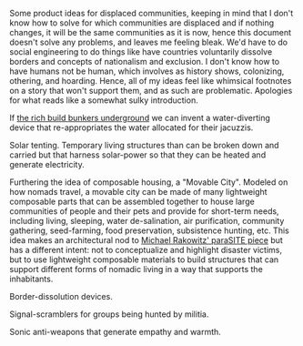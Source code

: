 Some product ideas for displaced communities, keeping in mind that I don't know how to solve for which communities are displaced and if nothing changes, it will be the same communities as it is now, hence this document doesn't solve any problems, and leaves me feeling bleak. We'd have to do social engineering to do things like have countries voluntarily dissolve borders and concepts of nationalism and exclusion. I don't know how to have humans not be human, which involves as history shows, colonizing, othering, and hoarding. Hence, all of my ideas feel like whimsical footnotes on a story that won't support them, and as such are problematic. Apologies for what reads like a somewhat sulky introduction.

If [the rich build bunkers underground](https://www.newyorker.com/magazine/2017/01/30/doomsday-prep-for-the-super-rich) we can invent a water-diverting device that re-appropriates the water allocated for their jacuzzis.

Solar tenting. Temporary living structures than can be broken down and carried but that harness solar-power so that they can be heated and generate electricity. 

Furthering the idea of composable housing, a "Movable City". Modeled on how nomads travel, a movable city can be made of many lightweight composable parts that can be assembled together to house large communities of people and their pets and provide for short-term needs, including living, sleeping, water de-salination, air purification, community gathering, seed-farming, food preservation, subsistence hunting, etc.  This idea makes an architectural nod to [Michael Rakowitz' paraSITE piece](https://www.moma.org/collection/works/94026) but has a different intent: not to conceptualize and highlight disaster victims, but to use lightweight composable materials to build structures that can support different forms of nomadic living in a way that supports the inhabitants.  

Border-dissolution devices. 

Signal-scramblers for groups being hunted by militia.

Sonic anti-weapons that generate empathy and warmth.



